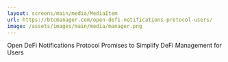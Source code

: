 ```yaml
---
layout: screens/main/media/MediaItem
url: https://btcmanager.com/open-defi-notifications-protocol-users/
image: /assets/images/main/media/manager.png
---
```


Open DeFi Notifications Protocol Promises to Simplify DeFi Management for Users